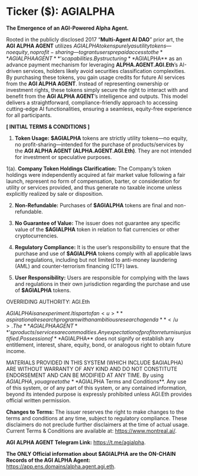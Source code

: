 # Ticker ($): AGIALPHA

**The Emergence of an AGI-Powered Alpha Agent.**

Rooted in the publicly disclosed 2017 “**Multi-Agent AI DAO**” prior art, the **AGI ALPHA AGENT** utilizes $AGIALPHA tokens purely as utility tokens—no equity, no profit-sharing—to grant users prepaid access to the **AGI ALPHA AGENT**’s capabilities. By structuring **$AGIALPHA** as an advance payment mechanism for leveraging **ALPHA.AGENT.AGI.Eth**’s AI-driven services, holders likely avoid securities classification complexities. By purchasing these tokens, you gain usage credits for future AI services from the **AGI ALPHA AGENT**. Instead of representing ownership or investment rights, these tokens simply secure the right to interact with and benefit from the **AGI ALPHA AGENT**’s intelligence and outputs. This model delivers a straightforward, compliance-friendly approach to accessing cutting-edge AI functionalities, ensuring a seamless, equity-free experience for all participants.

**[ INITIAL TERMS & CONDITIONS ]**

1. **Token Usage:** **$AGIALPHA** tokens are strictly utility tokens—no equity, no profit-sharing—intended for the purchase of products/services by the **AGI ALPHA AGENT (ALPHA.AGENT.AGI.Eth)**. They are not intended for investment or speculative purposes.

1(a). **Company Token Holdings Clarification:** The Company’s token holdings were independently acquired at fair market value following a fair launch, represent no form of compensation, barter, or consideration for utility or services provided, and thus generate no taxable income unless explicitly realized by sale or disposition.

2. **Non-Refundable:** Purchases of **$AGIALPHA** tokens are final and non-refundable.

3. **No Guarantee of Value:** The issuer does not guarantee any specific value of the **$AGIALPHA** token in relation to fiat currencies or other cryptocurrencies.

4. **Regulatory Compliance:** It is the user’s responsibility to ensure that the purchase and use of **$AGIALPHA** tokens comply with all applicable laws and regulations, including but not limited to anti-money laundering (AML) and counter-terrorism financing (CTF) laws.

5. **User Responsibility:** Users are responsible for complying with the laws and regulations in their own jurisdiction regarding the purchase and use of **$AGIALPHA** tokens.

OVERRIDING AUTHORITY: AGI.Eth

$AGIALPHA is an experiment. It is part of an <u>**aspirational research program with an ambitious research agenda**</u>. The **AGI ALPHA AGENT**’s products/services are commodities. Any expectation of profit or return is unjustified. Possession of **$AGIALPHA** does not signify or establish any entitlement, interest, share, equity, bond, or analogous right to obtain future income.

MATERIALS PROVIDED IN THIS SYSTEM (WHICH INCLUDE $AGIALPHA) ARE WITHOUT WARRANTY OF ANY KIND AND DO NOT CONSTITUTE ENDORSEMENT AND CAN BE MODIFIED AT ANY TIME. By using $AGIALPHA, you agree to the **$AGIALPHA Terms and Conditions**. Any use of this system, or of any part of this system, or any contained information, beyond its intended purpose is expressly prohibited unless AGI.Eth provides official written permission.

**Changes to Terms:** The issuer reserves the right to make changes to the terms and conditions at any time, subject to regulatory compliance. These disclaimers do not preclude further disclaimers at the time of actual usage. Current Terms & Conditions are available at: <https://www.montreal.ai/>.

**AGI ALPHA AGENT Telegram Link:** <https://t.me/agialpha>.

**The ONLY Official information about $AGIALPHA are the ON-CHAIN Records of the AGI ALPHA Agent:** <https://app.ens.domains/alpha.agent.agi.eth>.
